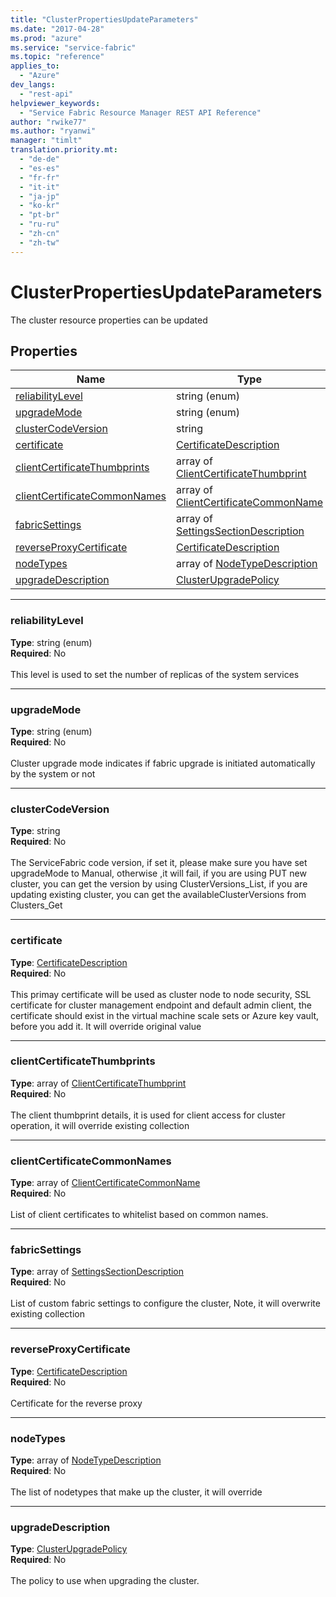 ```yaml
---
title: "ClusterPropertiesUpdateParameters"
ms.date: "2017-04-28"
ms.prod: "azure"
ms.service: "service-fabric"
ms.topic: "reference"
applies_to: 
  - "Azure"
dev_langs: 
  - "rest-api"
helpviewer_keywords: 
  - "Service Fabric Resource Manager REST API Reference"
author: "rwike77"
ms.author: "ryanwi"
manager: "timlt"
translation.priority.mt: 
  - "de-de"
  - "es-es"
  - "fr-fr"
  - "it-it"
  - "ja-jp"
  - "ko-kr"
  - "pt-br"
  - "ru-ru"
  - "zh-cn"
  - "zh-tw"
---
```

# ClusterPropertiesUpdateParameters

The cluster resource properties can be updated

## Properties
| Name | Type | Required |
| --- | --- | --- |
| [reliabilityLevel](#reliabilitylevel) | string (enum) | No |
| [upgradeMode](#upgrademode) | string (enum) | No |
| [clusterCodeVersion](#clustercodeversion) | string | No |
| [certificate](#certificate) | [CertificateDescription](sfrp-model-certificatedescription.md) | No |
| [clientCertificateThumbprints](#clientcertificatethumbprints) | array of [ClientCertificateThumbprint](sfrp-model-clientcertificatethumbprint.md) | No |
| [clientCertificateCommonNames](#clientcertificatecommonnames) | array of [ClientCertificateCommonName](sfrp-model-clientcertificatecommonname.md) | No |
| [fabricSettings](#fabricsettings) | array of [SettingsSectionDescription](sfrp-model-settingssectiondescription.md) | No |
| [reverseProxyCertificate](#reverseproxycertificate) | [CertificateDescription](sfrp-model-certificatedescription.md) | No |
| [nodeTypes](#nodetypes) | array of [NodeTypeDescription](sfrp-model-nodetypedescription.md) | No |
| [upgradeDescription](#upgradedescription) | [ClusterUpgradePolicy](sfrp-model-clusterupgradepolicy.md) | No |

____
### reliabilityLevel
__Type__: string (enum) <br/>
__Required__: No<br/>
<br/>
This level is used to set the number of replicas of the system services

____
### upgradeMode
__Type__: string (enum) <br/>
__Required__: No<br/>
<br/>
Cluster upgrade mode indicates if fabric upgrade is initiated automatically by the system or not

____
### clusterCodeVersion
__Type__: string <br/>
__Required__: No<br/>
<br/>
The ServiceFabric code version, if set it, please make sure you have set upgradeMode to Manual, otherwise ,it will fail, if you are using PUT new cluster, you can get the version by using ClusterVersions_List, if you are updating existing cluster, you can get the availableClusterVersions from Clusters_Get

____
### certificate
__Type__: [CertificateDescription](sfrp-model-certificatedescription.md) <br/>
__Required__: No<br/>
<br/>
This primay certificate will be used as cluster node to node security, SSL certificate for cluster management endpoint and default admin client, the certificate should exist in the virtual machine scale sets or Azure key vault, before you add it. It will override original value

____
### clientCertificateThumbprints
__Type__: array of [ClientCertificateThumbprint](sfrp-model-clientcertificatethumbprint.md) <br/>
__Required__: No<br/>
<br/>
The client thumbprint details, it is used for client access for cluster operation, it will override existing collection

____
### clientCertificateCommonNames
__Type__: array of [ClientCertificateCommonName](sfrp-model-clientcertificatecommonname.md) <br/>
__Required__: No<br/>
<br/>
List of client certificates to whitelist based on common names.

____
### fabricSettings
__Type__: array of [SettingsSectionDescription](sfrp-model-settingssectiondescription.md) <br/>
__Required__: No<br/>
<br/>
List of custom fabric settings to configure the cluster, Note, it will overwrite existing collection

____
### reverseProxyCertificate
__Type__: [CertificateDescription](sfrp-model-certificatedescription.md) <br/>
__Required__: No<br/>
<br/>
Certificate for the reverse proxy

____
### nodeTypes
__Type__: array of [NodeTypeDescription](sfrp-model-nodetypedescription.md) <br/>
__Required__: No<br/>
<br/>
The list of nodetypes that make up the cluster, it will override

____
### upgradeDescription
__Type__: [ClusterUpgradePolicy](sfrp-model-clusterupgradepolicy.md) <br/>
__Required__: No<br/>
<br/>
The policy to use when upgrading the cluster.

